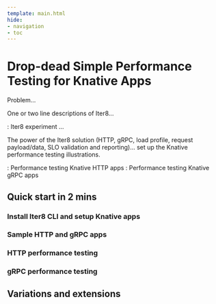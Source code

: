 ```yaml
---
template: main.html
hide:
- navigation
- toc
---
```


# Drop-dead Simple Performance Testing for Knative Apps

Problem...

One or two line descriptions of Iter8... 

: Iter8 experiment ... 

The power of the Iter8 solution (HTTP, gRPC, load profile, request payload/data, SLO validation and reporting)... set up the Knative performance testing illustrations.

: Performance testing Knative HTTP apps
: Performance testing Knative gRPC apps

## Quick start in 2 mins

### Install Iter8 CLI and setup Knative apps

### Sample HTTP and gRPC apps

### HTTP performance testing

### gRPC performance testing

## Variations and extensions
